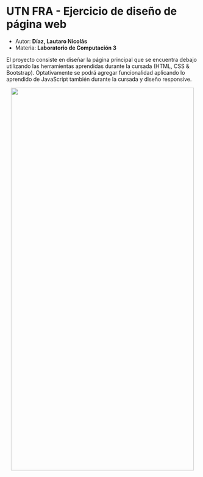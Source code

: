 <h1>UTN FRA - Ejercicio de diseño de página web</h1>
<div>
<ul>
    <li>Autor: <strong>Díaz, Lautaro Nicolás</strong></li>
    <li>Materia: <strong>Laboratorio de Computación 3</strong></li>
</ul>
</div>
<div>
<p> El proyecto consiste en diseñar la página principal que se encuentra debajo utilizando las herramientas aprendidas durante la cursada (HTML, CSS & Bootstrap). Optativamente se podrá agregar funcionalidad aplicando lo aprendido de JavaScript también durante la cursada y diseño responsive.
</p>
<div align="center">
<img src="https://i.ibb.co/3NYXfn9/inmobiliaria.png" longdesc="" width="480" height="1000">
</div>
